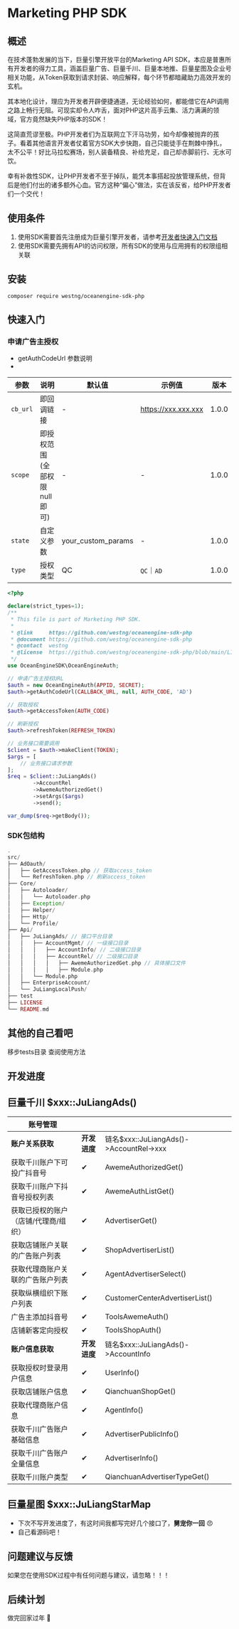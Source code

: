 # Marketing PHP SDK

## 概述
在技术蓬勃发展的当下，巨量引擎开放平台的Marketing API SDK，本应是普惠所有开发者的得力工具，涵盖巨量广告、巨量千川、巨量本地推、巨量星图及企业号相关功能，从Token获取到请求封装、响应解释，每个环节都暗藏助力高效开发的玄机。

其本地化设计，理应为开发者开辟便捷通道，无论经验如何，都能借它在API调用之路上畅行无阻。可现实却令人咋舌，面对PHP这片高手云集、活力满满的领域，官方竟然缺失PHP版本的SDK！

这简直荒谬至极。PHP开发者们为互联网立下汗马功劳，如今却像被抛弃的孩子。看着其他语言开发者仗着官方SDK大步快跑，自己只能徒手在荆棘中挣扎，太不公平！好比马拉松赛场，别人装备精良、补给充足，自己却赤脚前行、无水可饮。

幸有补救性SDK，让PHP开发者不至于掉队，能凭本事搭起投放管理系统，但背后是他们付出的诸多额外心血。官方这种“偏心”做法，实在该反省，给PHP开发者们一个交代！ 

## 使用条件
1. 使用SDK需要首先注册成为巨量引擎开发者，请参考[开发者快速入门文档](https://open.oceanengine.com/labels/7/docs/1696710498372623)
2. 使用SDK需要先拥有API的访问权限，所有SDK的使用与应用拥有的权限组相关联

## 安装

```shell
composer require westng/oceanengine-sdk-php
```

## 快速入门

### 申请广告主授权
- getAuthCodeUrl 参数说明
- 
| 参数       | 说明                | 默认值                | 示例值                 | 	版本   |
|----------|-------------------|--------------------|---------------------|-------|
| `cb_url` | 即回调链接             | -                  | https://xxx.xxx.xxx | 1.0.0 |
| `scope`  | 即授权范围(全部权限null即可) | -                  | -                   | 1.0.0 |
| `state`  | 自定义参数             | your_custom_params | -                   | 1.0.0 |
| `type`   | 授权类型              | QC                 | `QC`｜`AD`           | 1.0.0 |

```php
<?php

declare(strict_types=1);
/**
 * This file is part of Marketing PHP SDK.
 *
 * @link     https://github.com/westng/oceanengine-sdk-php
 * @document https://github.com/westng/oceanengine-sdk-php
 * @contact  westng
 * @license  https://github.com/westng/oceanengine-sdk-php/blob/main/LICENSE
 */
use OceanEngineSDK\OceanEngineAuth;

// 申请广告主授权URL
$auth = new OceanEngineAuth(APPID, SECRET);
$auth->getAuthCodeUrl(CALLBACK_URL, null, AUTH_CODE, 'AD')

// 获取授权
$auth->getAccessToken(AUTH_CODE)

// 刷新授权
$auth->refreshToken(REFRESH_TOKEN)

// 业务接口需要调用
$client = $auth->makeClient(TOKEN);
$args = [
    // 业务接口请求参数
];
$req = $client::JuLiangAds()
        ->AccountRel
        ->AwemeAuthorizedGet()
        ->setArgs($args)
        ->send();

var_dump($req->getBody());
```

### SDK包结构
```php
.
src/
├── AdOauth/
│   ├── GetAccessToken.php // 获取access_token
│   └── RefreshToken.php // 刷新access_token
├── Core/
│   ├── Autoloader/
│   │   └── Autoloader.php
│   ├── Exception/
│   ├── Helper/
│   ├── Http/
│   └── Profile/
├── Api/
│   ├── JuLiangAds/ // 接口平台目录
│   │   ├── AccountMgmt/ // 一级接口目录
│   │   │   ├── AccountInfo/ // 二级接口目录 
│   │   │   ├── AccountRel/ // 二级接口目录
│   │   │   │   ├── AwemeAuthorizedGet.php // 具体接口文件
│   │   │   │   ├── Module.php
│   │   └── Module.php
│   ├── EnterpriseAccount/
│   └── JuLiangLocalPush/
├── test
├── LICENSE
└── README.md
```

## 其他的自己看吧
移步tests目录 查阅使用方法

## 开发进度

## 巨量千川 $xxx::JuLiangAds()
| 账号管理                |      |                                       |
|---------------------|------|---------------------------------------|
| **账户关系获取**              | **开发进度** | 链名$xxx::JuLiangAds()->AccountRel->xxx |
| 获取千川账户下可投广抖音号       | ✔    | AwemeAuthorizedGet()                  |
| 获取千川账户下抖音号授权列表      | ✔    | AwemeAuthListGet()                    |
| 获取已授权的账户（店铺/代理商/组织） | ✔    | AdvertiserGet()                       |
| 获取店铺账户关联的广告账户列表     | ✔    | ShopAdvertiserList()                  |
| 获取代理商账户关联的广告账户列表    | ✔    | AgentAdvertiserSelect()               |
| 获取纵横组织下账户列表         | ✔    | CustomerCenterAdvertiserList()        |
| 广告主添加抖音号            | ✔    | ToolsAwemeAuth()                      |
| 店铺新客定向授权            | ✔    | ToolsShopAuth()                       |
| **账户信息获取**              | **开发进度** | 链名$xxx::JuLiangAds()->AccountInfo     |
| 获取授权时登录用户信息            | ✔    | UserInfo()                       |
| 获取店铺账户信息            | ✔    | QianchuanShopGet()                       |
| 获取代理商账户信息            | ✔    | AgentInfo()                       |
| 获取千川广告账户基础信息            | ✔    | AdvertiserPublicInfo()                       |
| 获取千川广告账户全量信息            | ✔    | AdvertiserInfo()                       |
| 获取千川账户类型            | ✔    | QianchuanAdvertiserTypeGet()                       |
## 巨量星图 $xxx::JuLiangStarMap
- 下次不写开发进度了，有这时间我都写完好几个接口了，**舅宠你一回** 😠
- 自己看源码吧！

## 问题建议与反馈
如果您在使用SDK过程中有任何问题与建议，请忽略！！！

## 后续计划
做完回家过年 🧨